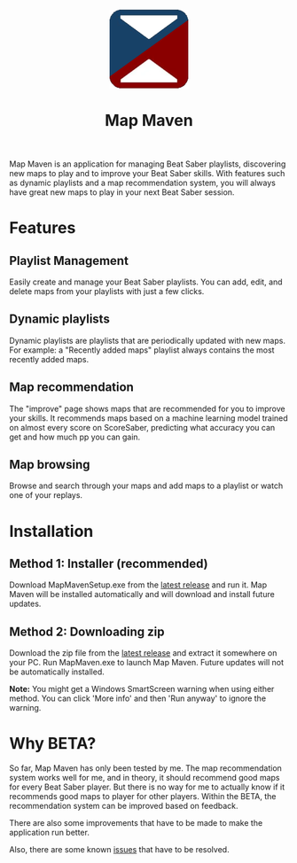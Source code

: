 <h1 align="center">
  <br>
    <img src="media/logo.png" alt="logo">
  <br>
  <br>
    Map Maven
  <br>
  <br>
</h1>

Map Maven is an application for managing Beat Saber playlists, discovering new maps to play and to improve your Beat Saber skills. With features such as dynamic playlists and a map recommendation system, you will always have great new maps to play in your next Beat Saber session.

# Features
## Playlist Management
Easily create and manage your Beat Saber playlists. You can add, edit, and delete maps from your playlists with just a few clicks.

## Dynamic playlists
Dynamic playlists are playlists that are periodically updated with new maps. For example: a "Recently added maps" playlist always contains the most recently added maps.

## Map recommendation
The "improve" page shows maps that are recommended for you to improve your skills. It recommends maps based on a machine learning model trained on almost every score on ScoreSaber, predicting what accuracy you can get and how much pp you can gain.

## Map browsing
Browse and search through your maps and add maps to a playlist or watch one of your replays.

# Installation
## Method 1: Installer (recommended)
Download MapMavenSetup.exe from the [latest release](https://github.com/DennisvHest/MapMaven/releases) and run it. Map Maven will be installed automatically and will download and install future updates.

## Method 2: Downloading zip
Download the zip file from the [latest release](https://github.com/DennisvHest/MapMaven/releases) and extract it somewhere on your PC. Run MapMaven.exe to launch Map Maven. Future updates will not be automatically installed.

**Note:** You might get a Windows SmartScreen warning when using either method. You can click 'More info' and then 'Run anyway' to ignore the warning.

# Why BETA?
So far, Map Maven has only been tested by me. The map recommendation system works well for me, and in theory, it should recommend good maps for every Beat Saber player. But there is no way for me to actually know if it recommends good maps to player for other players. Within the BETA, the recommendation system can be improved based on feedback.

There are also some improvements that have to be made to make the application run better.

Also, there are some known [issues](https://github.com/DennisvHest/MapMaven/issues) that have to be resolved.
